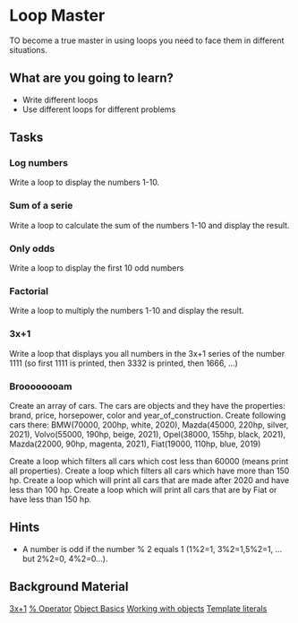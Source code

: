 # Loop Master

TO become a true master in using loops you need to face them in different situations.

## What are you going to learn?

* Write different loops
* Use different loops for different problems

## Tasks

### Log numbers
Write a loop to display the numbers 1-10.

### Sum of a serie
Write a loop to calculate the sum of the numbers 1-10 and display the result.

### Only odds
Write a loop to display the first 10 odd numbers

### Factorial
Write a loop to multiply the numbers 1-10 and display the result.

### 3x+1
Write a loop that displays you all numbers in the 3x+1 series of the number 1111 (so first 1111 is printed, then 3332 is printed, then 1666, ...)

### Broooooooam
Create an array of cars. The cars are objects and they have the properties: brand, price, horsepower, color and year_of_construction. Create following cars there: BMW(70000, 200hp, white, 2020), Mazda(45000, 220hp, silver, 2021), Volvo(55000, 190hp, beige, 2021), Opel(38000, 155hp, black, 2021), Mazda(22000, 90hp, magenta, 2021), Fiat(19000, 110hp, blue, 2019)

Create a loop which filters all cars which cost less than 60000 (means print all properties).
Create a loop which filters all cars which have more than 150 hp.
Create a loop which will print all cars that are made after 2020 and have less than 100 hp.
Create a loop which will print all cars that are by Fiat or have less than 150 hp.

## Hints
* A number is odd if the number % 2 equals 1 (1%2=1, 3%2=1,5%2=1, ... but 2%2=0, 4%2=0...).

## Background Material
[3x+1](https://www.mathematicalgemstones.com/gemstones/the-3x1-problem/)
[% Operator](https://en.wikipedia.org/wiki/Modulo_operation)
[Object Basics](https://developer.mozilla.org/en-US/docs/Learn/JavaScript/Objects/Basics)
[Working with objects](https://developer.mozilla.org/en-US/docs/Web/JavaScript/Guide/Working_with_Objects)
[Template literals](https://developer.mozilla.org/en-US/docs/Web/JavaScript/Reference/Template_literals)
